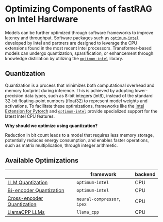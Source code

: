 # Optimizing Components of fastRAG on Intel Hardware

Models can be further optimized through software frameworks to improve latency and throughput. Software packages such as [`optimum-intel`](https://github.com/huggingface/optimum-intel) developed by Intel and partners are designed to leverage the CPU extensions found in the most recent Intel processors.
Transformer-based models can undergo quantization, sparsification, or enhancement through knowledge distillation by utilizing the [`optimum-intel`](https://github.com/huggingface/optimum-intel) library.

## Quantization

Quantization is a process that minimizes both computational overhead and memory footprint during inference. This is achieved by adopting lower-precision data types, such as 8-bit integers (int8), instead of the standard 32-bit floating-point numbers (float32) to represent model weights and activations. To facilitate these optimizations, frameworks like the [Intel Extension for Pytorch](https://github.com/intel/intel-extension-for-pytorch) and [`optimum-intel`](https://github.com/huggingface/optimum-intel) provide specialized support for the latest Intel CPU features.

**Why should we optimize using quantization?**

Reduction in bit count leads to a model that requires less memory storage, potentially reduces energy consumption, and enables faster operations, such as matrix multiplication, through integer arithmetic.

## Available Optimizations

|                                                                     | framework                   | backend |
|---------------------------------------------------------------------|-----------------------------|---------|
| [LLM Quantization](LLM-quantization.md)                             | `optimum-intel`             | CPU     |
| [Bi-encoder Quantization](embedders/README.md)                      | `optimum-intel`             | CPU     |
| [Cross-encoder Quantization](reranker_quantization/quantization.md) | `neural-compressor`, `ipex` | CPU     |
| [LlamaCPP LLMs](Llama_CPP.md)                                       | `llama_cpp`                 | CPU     |
